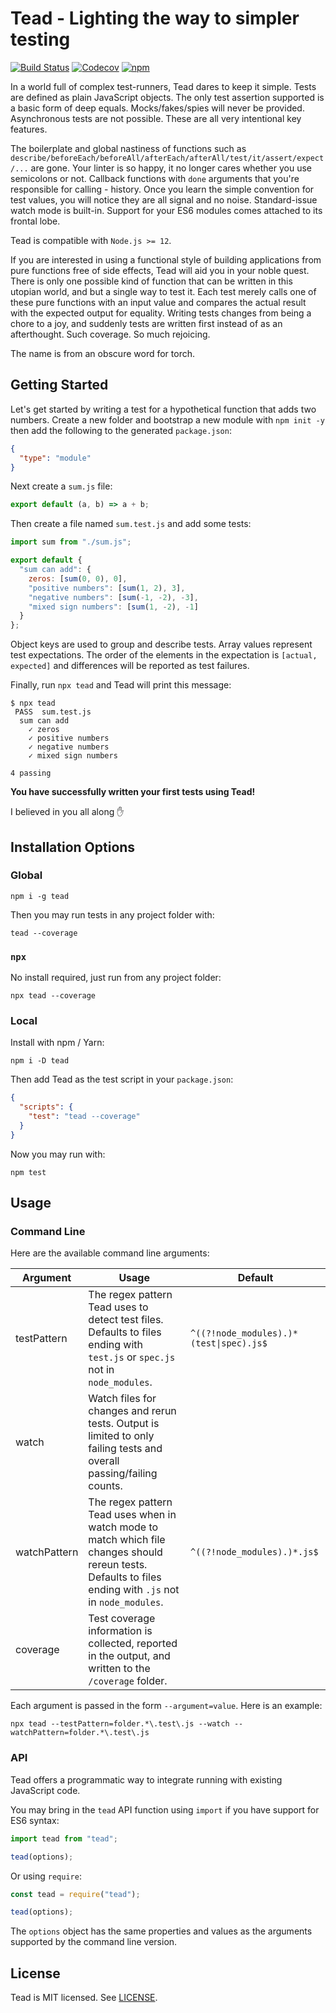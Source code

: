 # Tead - Lighting the way to simpler testing

[![Build Status](https://github.com/teadjs/tead/actions/workflows/ci.yml/badge.svg)](https://github.com/teadjs/tead/actions)
[![Codecov](https://img.shields.io/codecov/c/github/teadjs/tead/master.svg)](https://codecov.io/gh/teadjs/tead)
[![npm](https://img.shields.io/npm/v/tead.svg?maxAge=2592000?style=plastic)](https://www.npmjs.com/package/tead)

In a world full of complex test-runners, Tead dares to keep it simple. Tests are defined as plain JavaScript objects. The only test assertion supported is a basic form of deep equals. Mocks/fakes/spies will never be provided. Asynchronous tests are not possible. These are all very intentional key features.

The boilerplate and global nastiness of functions such as `describe/beforeEach/beforeAll/afterEach/afterAll/test/it/assert/expect/...` are gone. Your linter is so happy, it no longer cares whether you use semicolons or not. Callback functions with `done` arguments that you're responsible for calling - history. Once you learn the simple convention for test values, you will notice they are all signal and no noise. Standard-issue watch mode is built-in. Support for your ES6 modules comes attached to its frontal lobe.

Tead is compatible with `Node.js >= 12`.

If you are interested in using a functional style of building applications from pure functions free of side effects, Tead will aid you in your noble quest. There is only one possible kind of function that can be written in this utopian world, and but a single way to test it. Each test merely calls one of these pure functions with an input value and compares the actual result with the expected output for equality. Writing tests changes from being a chore to a joy, and suddenly tests are written first instead of as an afterthought. Such coverage. So much rejoicing.

The name is from an obscure word for torch.

## Getting Started

Let's get started by writing a test for a hypothetical function that adds two numbers. Create a new folder and bootstrap a new module with `npm init -y` then add the following to the generated `package.json`:

```json
{
  "type": "module"
}
```

Next create a `sum.js` file:

```js
export default (a, b) => a + b;
```

Then create a file named `sum.test.js` and add some tests:

```js
import sum from "./sum.js";

export default {
  "sum can add": {
    zeros: [sum(0, 0), 0],
    "positive numbers": [sum(1, 2), 3],
    "negative numbers": [sum(-1, -2), -3],
    "mixed sign numbers": [sum(1, -2), -1]
  }
};
```

Object keys are used to group and describe tests. Array values represent test expectations. The order of the elements in the expectation is `[actual, expected]` and differences will be reported as test failures.

Finally, run `npx tead` and Tead will print this message:

```console
$ npx tead
 PASS  sum.test.js
  sum can add
    ✓ zeros
    ✓ positive numbers
    ✓ negative numbers
    ✓ mixed sign numbers

4 passing
```

**You have successfully written your first tests using Tead!**

I believed in you all along ✋

## Installation Options

### Global

```console
npm i -g tead
```

Then you may run tests in any project folder with:

```console
tead --coverage
```

### `npx`

No install required, just run from any project folder:

```console
npx tead --coverage
```

### Local

Install with npm / Yarn:

```console
npm i -D tead
```

Then add Tead as the test script in your `package.json`:

```json
{
  "scripts": {
    "test": "tead --coverage"
  }
}
```

Now you may run with:

```console
npm test
```

## Usage

### Command Line

Here are the available command line arguments:

| Argument     | Usage                                                                                                                                                      | Default                                                   |
| ------------ | ---------------------------------------------------------------------------------------------------------------------------------------------------------- | --------------------------------------------------------- |
| testPattern  | The regex pattern Tead uses to detect test files. Defaults to files ending with `test.js` or `spec.js` not in `node_modules`.                              | <code>^((?!node_modules).)\*(test&#124;spec)\.js\$</code> |
| watch        | Watch files for changes and rerun tests. Output is limited to only failing tests and overall passing/failing counts.                                       |                                                           |
| watchPattern | The regex pattern Tead uses when in watch mode to match which file changes should rereun tests. Defaults to files ending with `.js` not in `node_modules`. | <code>^((?!node_modules).)\*\.js\$</code>                 |
| coverage     | Test coverage information is collected, reported in the output, and written to the `/coverage` folder.                                                     |                                                           |

Each argument is passed in the form `--argument=value`. Here is an example:

```console
npx tead --testPattern=folder.*\.test\.js --watch --watchPattern=folder.*\.test\.js
```

### API

Tead offers a programmatic way to integrate running with existing JavaScript code.

You may bring in the `tead` API function using `import` if you have support for ES6 syntax:

```js
import tead from "tead";

tead(options);
```

Or using `require`:

```js
const tead = require("tead");

tead(options);
```

The `options` object has the same properties and values as the arguments supported by the command line version.

## License

Tead is MIT licensed. See [LICENSE](LICENSE.md).

